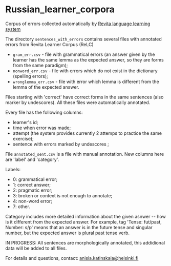 # Russian_learner_corpora
Corpus of errors collected automatically by [Revita language learning system](http://revita.cs.helsinki.fi/)

The directory `sentences_with_errors` contains several files with annotated errors from Revita Learner Corpus (ReLC)

* `gram_err.csv` - file with grammatical errors (an answer given by the learner has the same lemma as the expected answer, so they are forms from the same paradigm);
* `nonword_err.csv` - file with errors which do not exist in the dictionary (spelling errors);
* `wronglemma_err.csv` - file with error which lemma is different from the lemma of the expected answer.

Files starting with 'correct' have correct forms in the same sentences (also marker by undescores).
All these files were automatically annotated.

Every file has the following columns: 
* learner's id; 
* time when error was made;
* attempt (the system provides currently 2 attemps to practice the same exercise);
* sentence with errors marked by undescores ;

File `annotated_sent.csv` is a file with manual annotation. New columns here are 'label' and 'category'.

Labels:
- 0: grammatical error;
- 1: correct answer;
- 2: pragmatic error;
- 3: broken or context is not enough to annotate;
- 4: non-word error;
- 7: other.

Category includes more detailed information about the given asnwer -- how is it different from the expected answer. 
For example, tag 'Tense: fut/past, Number: s/p' means that an answer is in the future tense and singular number, but the expected answer is plural past tense verb. 

IN PROGRESS: 
All sentences are morphologically annotated, this addidional data will be added to all files.

For details and questions, contact: anisia.katinskaia@helsinki.fi
